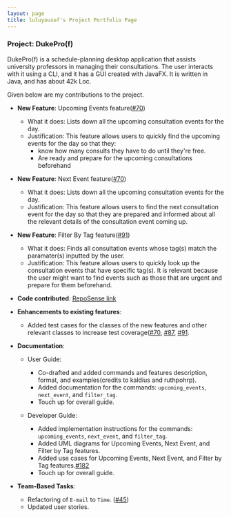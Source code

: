 ```yaml
---
layout: page
title: luluyousef's Project Portfolio Page
---
```


### Project: DukePro(f)

DukePro(f) is a schedule-planning desktop application that assists university professors in managing their
consultations.
The user interacts with it using a CLI, and it has a GUI created with JavaFX. It is written in Java, and has about 42k Loc.

Given below are my contributions to the project.

* **New Feature**: Upcoming Events feature([#70](https://github.com/AY2122S1-CS2103T-T11-4/tp/pull/70))
    * What it does: Lists down all the upcoming consultation events for the day.
    * Justification: This feature allows users to quickly find the upcoming events for the day so that they: 
        * know how many consults they have to do until they're free.
        * Are ready and prepare for the upcoming consultations beforehand
        
* **New Feature**: Next Event feature([#70](https://github.com/AY2122S1-CS2103T-T11-4/tp/pull/70))
    * What it does: Lists down all the upcoming consultation events for the day.
    * Justification: This feature allows users to find the next consultation event for the day so that they are prepared and informed about all the relevant details of the consultation event coming up.

* **New Feature**: Filter By Tag feature([#91](https://github.com/AY2122S1-CS2103T-T11-4/tp/pull/91))
    * What it does: Finds all consultation events whose tag(s) match the paramater(s) inputted by the user.
    * Justification: This feature allows users to quickly look up the consultation events that have specific tag(s). 
                     It is relevant because the user might want to find events such as those that are urgent and prepare for them beforehand. 
    

* **Code contributed**: [RepoSense link](https://nus-cs2103-ay2122s1.github.io/tp-dashboard/?search=luluyousef&sort=groupTitle&sortWithin=title&since=2021-09-17&timefr=undefined&timeframe=commit&mergegroup=&groupSelect=groupByRepos&breakdown=false)


* **Enhancements to existing features**:
    * Added test cases for the classes of the new features and other relevant classes to increase test coverage([#70](https://github.com/AY2122S1-CS2103T-T11-4/tp/pull/70), [#87](https://github.com/AY2122S1-CS2103T-T11-4/tp/pull/87), [#91](https://github.com/AY2122S1-CS2103T-T11-4/tp/pull/91).


* **Documentation**:
    * User Guide:
      * Co-drafted and added commands and features description, format, and examples(credits to kaldius and ruthpohrp).
      * Added documentation for the commands: `upcoming_events`, `next_event`, and `filter_tag`.
      * Touch up for overall guide.

    * Developer Guide:
        * Added implementation instructions for the commands: `upcoming_events`, `next_event`, and `filter_tag`.
        * Added UML diagrams for Upcoming Events, Next Event, and Filter by Tag features.
        * Added use cases for Upcoming Events, Next Event, and Filter by Tag features.[#182](https://github.com/AY2122S1-CS2103T-T11-4/tp/pull/182)
        * Touch up for overall guide.


* **Team-Based Tasks**:
  * Refactoring of `E-mail` to `Time`. ([#45](https://github.com/AY2122S1-CS2103T-T11-4/tp/pull/45))
  * Updated user stories.
